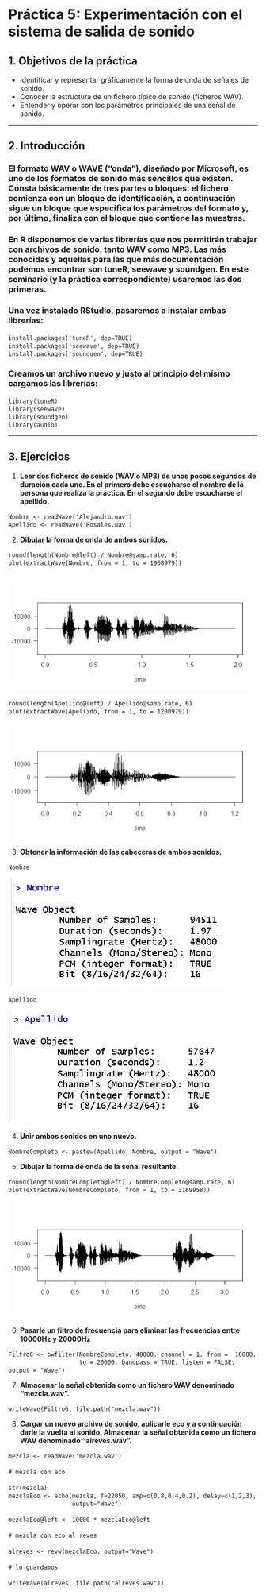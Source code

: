 # Práctica 5: Experimentación con el sistema de salida de sonido

## 1. Objetivos de la práctica

* Identificar y representar gráficamente la forma de onda de señales de sonido.
* Conocer la estructura de un fichero típico de sonido (ficheros WAV).
*  Entender y operar con los parámetros principales de una señal de sonido.

--------------

## 2. Introducción

### El formato WAV o WAVE (“onda”), diseñado por Microsoft, es uno de los formatos de sonido más sencillos que existen. Consta básicamente de tres partes o bloques: el fichero comienza con un bloque de identificación, a continuación sigue un bloque que especifica los parámetros del formato y, por último, finaliza con el bloque que contiene las muestras.

### En R disponemos de varias librerías que nos permitirán trabajar con archivos de sonido, tanto WAV como MP3. Las más conocidas y aquellas para las que más documentación podemos encontrar son tuneR, seewave y soundgen. En este seminario (y la práctica correspondiente) usaremos las dos primeras.

### Una vez instalado RStudio, pasaremos a instalar ambas librerías:

```
install.packages('tuneR', dep=TRUE)
install.packages('seewave', dep=TRUE)
install.packages('soundgen', dep=TRUE)
```

### Creamos un archivo nuevo y justo al principio del mísmo cargamos las librerías:

```
library(tuneR)
library(seewave)
library(soundgen)
library(audio)
```

-------------------

## 3. Ejercicios

1. **Leer dos ficheros de sonido (WAV o MP3) de unos pocos segundos de duración cada uno. En el primero debe escucharse el nombre de la persona que realiza la práctica. En el segundo debe escucharse el apellido.**

```
Nombre <- readWave('Alejandro.wav')
Apellido <- readWave('Rosales.wav')
```

2. **Dibujar la forma de onda de ambos sonidos.**

```
round(length(Nombre@left) / Nombre@samp.rate, 6)
plot(extractWave(Nombre, from = 1, to = 1968979))
```
![Onda1](NombreOnda.png)

```
round(length(Apellido@left) / Apellido@samp.rate, 6)
plot(extractWave(Apellido, from = 1, to = 1200979))
```
![Onda2](ApellidoOnda.png)

3. **Obtener la información de las cabeceras de ambos sonidos.**

```
Nombre
```

![Info1](NombreInfo.jpg)

```
Apellido
```

![info2](ApellidoInfo.jpg)

4. **Unir ambos sonidos en uno nuevo.**

```
NombreCompleto <- pastew(Apellido, Nombre, output = "Wave")
```

5. **Dibujar la forma de onda de la señal resultante.**

```
round(length(NombreCompleto@left) / NombreCompleto@samp.rate, 6)
plot(extractWave(NombreCompleto, from = 1, to = 3169958))
```

![Onda3](NombreCompletoOnda.png)

6. **Pasarle un filtro de frecuencia para eliminar las frecuencias entre 10000Hz y 20000Hz**

```
Filtro6 <- bwfilter(NombreCompleto, 48000, channel = 1, from =  10000,
                    to = 20000, bandpass = TRUE, listen = FALSE, output = "Wave")
```

7. **Almacenar la señal obtenida como un fichero WAV denominado “mezcla.wav”.**

```
writeWave(Filtro6, file.path("mezcla.wav"))
```

8. **Cargar un nuevo archivo de sonido, aplicarle eco y a continuación darle la vuelta al sonido. Almacenar la señal obtenida como un fichero WAV denominado “alreves.wav”.**

```
mezcla <- readWave('mezcla.wav')

# mezcla con eco

str(mezcla)
mezclaEco <- echo(mezcla, f=22050, amp=c(0.8,0.4,0.2), delay=c(1,2,3), 
                  output="Wave")

mezclaEco@left <- 10000 * mezclaEco@left

# mezcla con eco al reves

alreves <- revw(mezclaEco, output="Wave")

# lo guardamos

writeWave(alreves, file.path("alreves.wav"))
```
